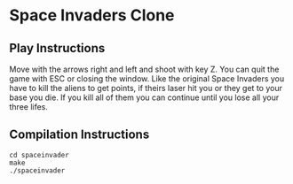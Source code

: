 # Space Invaders Clone
## Play Instructions
Move with the arrows right and left and shoot with key Z. You can quit the game with ESC or closing the window.
Like the original Space Invaders you have to kill the aliens to get points, if theirs laser hit you or they get to your base you die. If you kill all of them you can continue until you lose all your three lifes.

## Compilation Instructions
```
cd spaceinvader
make
./spaceinvader
```